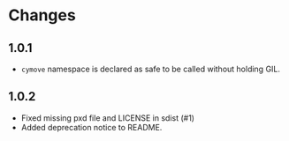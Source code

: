 # Changes

## 1.0.1
- `cymove` namespace is declared as safe to be called without holding GIL.

## 1.0.2
- Fixed missing pxd file and LICENSE in sdist (#1)
- Added deprecation notice to README.
